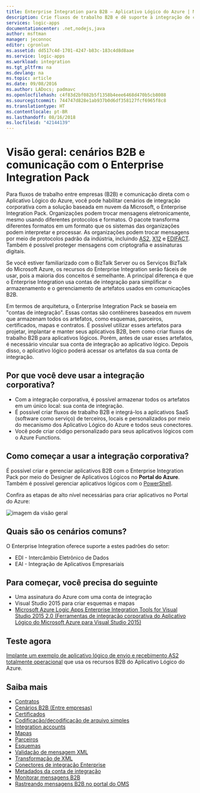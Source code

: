 ```yaml
---
title: Enterprise Integration para B2B – Aplicativo Lógico do Azure | Microsoft Docs
description: Crie fluxos de trabalho B2B e dê suporte à integração de cenários corporativos para aplicativos lógicos com o Enterprise Integration Pack
services: logic-apps
documentationcenter: .net,nodejs,java
author: msftman
manager: jeconnoc
editor: cgronlun
ms.assetid: dd517c4d-1701-4247-b83c-183c4d8d8aae
ms.service: logic-apps
ms.workload: integration
ms.tgt_pltfrm: na
ms.devlang: na
ms.topic: article
ms.date: 09/08/2016
ms.author: LADocs; padmavc
ms.openlocfilehash: c4f83d2bf082b5f1358b4eee6468d470b5cb8088
ms.sourcegitcommit: 744747d828e1ab937b0d6df358127fcf6965f8c8
ms.translationtype: HT
ms.contentlocale: pt-BR
ms.lasthandoff: 08/16/2018
ms.locfileid: "42144139"
---
```

# <a name="overview-b2b-scenarios-and-communication-with-the-enterprise-integration-pack"></a>Visão geral: cenários B2B e comunicação com o Enterprise Integration Pack

Para fluxos de trabalho entre empresas (B2B) e comunicação direta com o Aplicativo Lógico do Azure, você pode habilitar cenários de integração corporativa com a solução baseada em nuvem da Microsoft, o Enterprise Integration Pack. Organizações podem trocar mensagens eletronicamente, mesmo usando diferentes protocolos e formatos. O pacote transforma diferentes formatos em um formato que os sistemas das organizações podem interpretar e processar. As organizações podem trocar mensagens por meio de protocolos padrão da indústria, incluindo [AS2](../logic-apps/logic-apps-enterprise-integration-as2.md), [X12](logic-apps-enterprise-integration-x12.md) e [EDIFACT](../logic-apps/logic-apps-enterprise-integration-edifact.md). Também é possível proteger mensagens com criptografia e assinaturas digitais.

Se você estiver familiarizado com o BizTalk Server ou os Serviços BizTalk do Microsoft Azure, os recursos do Enterprise Integration serão fáceis de usar, pois a maioria dos conceitos é semelhante. A principal diferença é que o Enterprise Integration usa contas de integração para simplificar o armazenamento e o gerenciamento de artefatos usados em comunicações B2B. 

Em termos de arquitetura, o Enterprise Integration Pack se baseia em "contas de integração". Essas contas são contêineres baseados em nuvem que armazenam todos os artefatos, como esquemas, parceiros, certificados, mapas e contratos. É possível utilizar esses artefatos para projetar, implantar e manter seus aplicativos B2B, bem como criar fluxos de trabalho B2B para aplicativos lógicos. Porém, antes de usar esses artefatos, é necessário vincular sua conta de integração ao aplicativo lógico. Depois disso, o aplicativo lógico poderá acessar os artefatos da sua conta de integração.

## <a name="why-should-you-use-enterprise-integration"></a>Por que você deve usar a integração corporativa?

* Com a integração corporativa, é possível armazenar todos os artefatos em um único local: sua conta de integração.
* É possível criar fluxos de trabalho B2B e integrá-los a aplicativos SaaS (software como serviço) de terceiros, locais e personalizados por meio do mecanismo dos Aplicativo Lógico do Azure e todos seus conectores.
* Você pode criar código personalizado para seus aplicativos lógicos com o Azure Functions.

## <a name="how-to-get-started-with-enterprise-integration"></a>Como começar a usar a integração corporativa?

É possível criar e gerenciar aplicativos B2B com o Enterprise Integration Pack por meio do Designer de Aplicativos Lógicos no **Portal do Azure**. Também é possível gerenciar aplicativos lógicos com o [PowerShell](https://docs.microsoft.com/powershell/module/azurerm.logicapp "PowerShell para aplicativos lógicos").

Confira as etapas de alto nível necessárias para criar aplicativos no Portal do Azure:

![imagem da visão geral](media/logic-apps-enterprise-integration-overview/overview-0.png)  

## <a name="what-are-some-common-scenarios"></a>Quais são os cenários comuns?

O Enterprise Integration oferece suporte a estes padrões do setor:

* EDI - Intercâmbio Eletrônico de Dados
* EAI - Integração de Aplicativos Empresariais

## <a name="heres-what-you-need-to-get-started"></a>Para começar, você precisa do seguinte

* Uma assinatura do Azure com uma conta de integração
* Visual Studio 2015 para criar esquemas e mapas
* [Microsoft Azure Logic Apps Enterprise Integration Tools for Visual Studio 2015 2.0 (Ferramentas de integração corporativa do Aplicativo Lógico do Microsoft Azure para Visual Studio 2015)](https://aka.ms/vsmapsandschemas)  

## <a name="try-it-now"></a>Teste agora

[Implante um exemplo de aplicativo lógico de envio e recebimento AS2 totalmente operacional](https://github.com/Azure/azure-quickstart-templates/tree/master/201-logic-app-as2-send-receive) que usa os recursos B2B do Aplicativo Lógico do Azure.

## <a name="learn-more"></a>Saiba mais
* [Contratos](../logic-apps/logic-apps-enterprise-integration-agreements.md "Saiba mais sobre contratos de integração corporativa")
* [Cenários B2B (Entre empresas)](../logic-apps/logic-apps-enterprise-integration-b2b.md "Aprenda a criar Aplicativos lógicos com recursos de B2B")  
* [Certificados](logic-apps-enterprise-integration-certificates.md "Saiba mais sobre certificados da integração corporativa")
* [Codificação/decodificação de arquivo simples](logic-apps-enterprise-integration-flatfile.md "Aprenda a codificar e decodificar o conteúdo de arquivo simples")  
* [Integration accounts](../logic-apps/logic-apps-enterprise-integration-accounts.md "Learn about contas de integração")
* [Mapas](../logic-apps/logic-apps-enterprise-integration-maps.md "Saiba mais sobre mapas da integração corporativa")
* [Parceiros](logic-apps-enterprise-integration-partners.md "Saiba mais sobre parceiros da integração corporativa")
* [Esquemas](logic-apps-enterprise-integration-schemas.md "Saiba mais sobre esquemas de integração corporativa")
* [Validação de mensagem XML](logic-apps-enterprise-integration-xml.md "Aprenda a validar mensagens XML com Aplicativos lógicos")
* [Transformação de XML](logic-apps-enterprise-integration-transform.md "Saiba mais sobre mapas da integração corporativa")
* [Conectores de integração Enterprise](../connectors/apis-list.md "Saiba mais sobre os conectores do enterprise integration pack")
* [Metadados da conta de integração](../logic-apps/logic-apps-enterprise-integration-metadata.md "Saiba mais sobre os metadados da conta de integração")
* [Monitorar mensagens B2B](logic-apps-monitor-b2b-message.md "Saiba mais sobre o monitoramento de mensagens B2B")
* [Rastreando mensagens B2B no portal do OMS](logic-apps-track-b2b-messages-omsportal.md "Saiba mais sobre o acompanhamento de mensagens B2B no portal do OMS")

